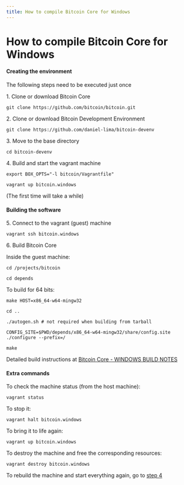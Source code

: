 ```yaml
---
title: How to compile Bitcoin Core for Windows
---
```

How to compile Bitcoin Core for Windows
========


#### Creating the environment

The following steps need to be executed just once

1\. Clone or download Bitcoin Core

    git clone https://github.com/bitcoin/bitcoin.git

2\. Clone or download Bitcoin Development Environment

    git clone https://github.com/daniel-lima/bitcoin-devenv

3\. Move to the base directory

    cd bitcoin-devenv

4\. Build and start the vagrant machine

    export BOX_OPTS="-l bitcoin/Vagrantfile"

    vagrant up bitcoin.windows

(The first time will take a while)


#### Building the software

5\. Connect to the vagrant (guest) machine

    vagrant ssh bitcoin.windows

6\. Build Bitcoin Core

Inside the guest machine:

    cd /projects/bitcoin

    cd depends


To build for 64 bits:

    make HOST=x86_64-w64-mingw32

    cd ..

    ./autogen.sh # not required when building from tarball

    CONFIG_SITE=$PWD/depends/x86_64-w64-mingw32/share/config.site ./configure --prefix=/

    make


Detailed build instructions at [Bitcoin Core - WINDOWS BUILD NOTES](https://github.com/bitcoin/bitcoin/blob/master/doc/build-windows.md)


#### Extra commands

To check the machine status (from the host machine):

    vagrant status

To stop it:

    vagrant halt bitcoin.windows

To bring it to life again:

    vagrant up bitcoin.windows

To destroy the machine and free the corresponding resources:

    vagrant destroy bitcoin.windows

To rebuild the machine and start everything again, go to [step 4](#step-4)
